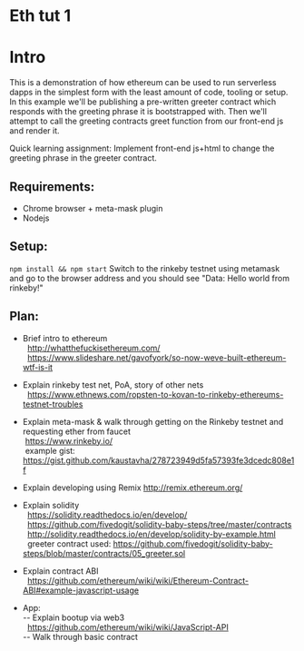 # Eth tut 1

# Intro

This is a demonstration of how ethereum can be used to run serverless dapps in the simplest form with the least amount of code, tooling or setup.  
In this example we'll be publishing a pre-written greeter contract which responds with the greeting phrase it is bootstrapped with. Then we'll attempt to call the greeting contracts greet function from our front-end js and render it.   

Quick learning assignment: Implement front-end js+html to change the greeting phrase in the greeter contract. 

## Requirements:
  - Chrome browser + meta-mask plugin
  - Nodejs
  
## Setup:
`npm install && npm start`
Switch to the rinkeby testnet using metamask and go to the browser address and you should see "Data: Hello world from rinkeby!"

## Plan:
 - Brief intro to ethereum    
   http://whatthefuckisethereum.com/   
   https://www.slideshare.net/gavofyork/so-now-weve-built-ethereum-wtf-is-it  

 - Explain rinkeby test net, PoA, story of other nets   
   https://www.ethnews.com/ropsten-to-kovan-to-rinkeby-ethereums-testnet-troubles

 - Explain meta-mask & walk through getting on the Rinkeby testnet and requesting ether from faucet   
  https://www.rinkeby.io/    
  example gist: https://gist.github.com/kaustavha/278723949d5fa57393fe3dcedc808e1f  

 - Explain developing using Remix
   http://remix.ethereum.org/

 - Explain solidity   
   https://solidity.readthedocs.io/en/develop/     
   https://github.com/fivedogit/solidity-baby-steps/tree/master/contracts   
   http://solidity.readthedocs.io/en/develop/solidity-by-example.html    
   greeter contract used: https://github.com/fivedogit/solidity-baby-steps/blob/master/contracts/05_greeter.sol  

 - Explain contract ABI   
   https://github.com/ethereum/wiki/wiki/Ethereum-Contract-ABI#example-javascript-usage  

- App:   
 -- Explain bootup via web3    
   https://github.com/ethereum/wiki/wiki/JavaScript-API    
 -- Walk through basic contract   

